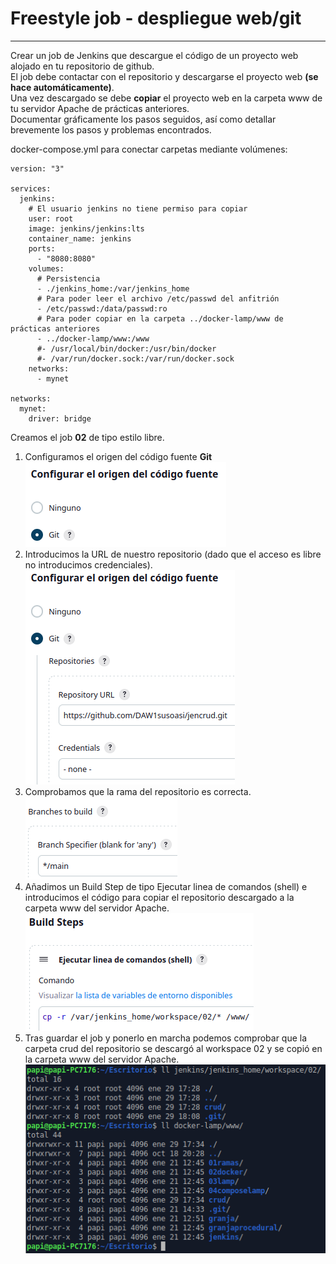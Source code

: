 # Freestyle job - despliegue web/git  
***
Crear un job de Jenkins que descargue el código de un proyecto web alojado en tu repositorio de github.  
El job debe contactar con el repositorio y descargarse el proyecto web **(se hace automáticamente)**.  
Una vez descargado se debe **copiar** el proyecto web en la carpeta www de tu servidor Apache de prácticas anteriores.  
Documentar gráficamente los pasos seguidos, así como detallar brevemente los pasos  y problemas encontrados.  

docker-compose.yml para conectar carpetas mediante volúmenes:
```
version: "3"

services:
  jenkins:
    # El usuario jenkins no tiene permiso para copiar
    user: root
    image: jenkins/jenkins:lts
    container_name: jenkins
    ports:
      - "8080:8080"
    volumes:
      # Persistencia
      - ./jenkins_home:/var/jenkins_home
      # Para poder leer el archivo /etc/passwd del anfitrión
      - /etc/passwd:/data/passwd:ro
      # Para poder copiar en la carpeta ../docker-lamp/www de prácticas anteriores
      - ../docker-lamp/www:/www
      #- /usr/local/bin/docker:/usr/bin/docker
      #- /var/run/docker.sock:/var/run/docker.sock
    networks:
      - mynet
    
networks:
  mynet:
    driver: bridge
```  
Creamos el job **02** de tipo estilo libre.  
1. Configuramos el origen del código fuente **Git**  
![](./img/Captura%20de%20pantalla_2024-01-21_13-59-08.png)  
2. Introducimos la URL de nuestro repositorio (dado que el acceso es libre no introducimos credenciales).  
![](./img/Captura%20de%20pantalla_2024-01-21_14-04-20.png)  
3. Comprobamos que la rama del repositorio es correcta.  
![](./img/Captura%20de%20pantalla_2024-01-21_14-06-55.png)  
4. Añadimos un Build Step de tipo Ejecutar linea de comandos (shell) e introducimos el código para copiar el repositorio descargado a la carpeta www del servidor Apache.   
![](./img/Captura%20de%20pantalla_2024-01-21_14-19-35.png)  
5. Tras guardar el job y ponerlo en marcha podemos comprobar que la carpeta crud del repositorio se descargó al workspace 02 y se copió en la carpeta www del servidor Apache.  
![](./img/2024-01-29_183511.png)  
